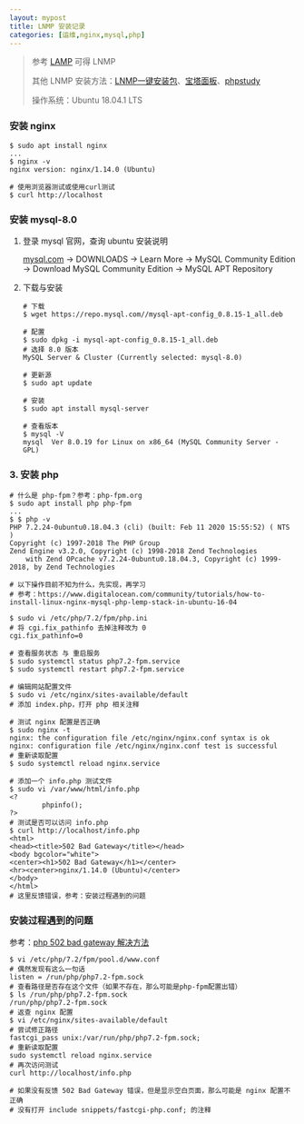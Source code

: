 ```yaml
---
layout: mypost
title: LNMP 安装记录
categories: [运维,nginx,mysql,php]
---
```


> 参考 [LAMP](https://zh.wikipedia.org/wiki/LAMP) 可得 LNMP
>
> 其他 LNMP 安装方法：[LNMP一键安装包](https://lnmp.org/)、[宝塔面板](https://www.bt.cn/)、[phpstudy](https://www.xp.cn/)
>
> 操作系统：Ubuntu 18.04.1 LTS

### 安装 nginx

```shell
$ sudo apt install nginx
...
$ nginx -v
nginx version: nginx/1.14.0 (Ubuntu)

# 使用浏览器测试或使用curl测试
$ curl http://localhost
```

### 安装 mysql-8.0

1. 登录 mysql 官网，查询 ubuntu 安装说明

     [mysql.com](https://www.mysql.com/) -> DOWNLOADS -> Learn More -> MySQL Community Edition -> Download MySQL Community Edition -> MySQL APT Repository

2. 下载与安装

     ```shell
     # 下载
     $ wget https://repo.mysql.com//mysql-apt-config_0.8.15-1_all.deb

     # 配置
     $ sudo dpkg -i mysql-apt-config_0.8.15-1_all.deb
     # 选择 8.0 版本
     MySQL Server & Cluster (Currently selected: mysql-8.0)

     # 更新源
     $ sudo apt update

     # 安装
     $ sudo apt install mysql-server

     # 查看版本
     $ mysql -V
     mysql  Ver 8.0.19 for Linux on x86_64 (MySQL Community Server - GPL)
     ```

### 3. 安装 php

```shell
# 什么是 php-fpm？参考：php-fpm.org
$ sudo apt install php php-fpm
...
$ $ php -v
PHP 7.2.24-0ubuntu0.18.04.3 (cli) (built: Feb 11 2020 15:55:52) ( NTS )
Copyright (c) 1997-2018 The PHP Group
Zend Engine v3.2.0, Copyright (c) 1998-2018 Zend Technologies
    with Zend OPcache v7.2.24-0ubuntu0.18.04.3, Copyright (c) 1999-2018, by Zend Technologies

# 以下操作目前不知为什么，先实现，再学习
# 参考：https://www.digitalocean.com/community/tutorials/how-to-install-linux-nginx-mysql-php-lemp-stack-in-ubuntu-16-04

$ sudo vi /etc/php/7.2/fpm/php.ini
# 将 cgi.fix_pathinfo 去掉注释改为 0
cgi.fix_pathinfo=0

# 查看服务状态 与 重启服务
$ sudo systemctl status php7.2-fpm.service
$ sudo systemctl restart php7.2-fpm.service

# 编辑网站配置文件
$ sudo vi /etc/nginx/sites-available/default
# 添加 index.php，打开 php 相关注释

# 测试 nginx 配置是否正确
$ sudo nginx -t
nginx: the configuration file /etc/nginx/nginx.conf syntax is ok
nginx: configuration file /etc/nginx/nginx.conf test is successful
# 重新读取配置
$ sudo systemctl reload nginx.service

# 添加一个 info.php 测试文件
$ sudo vi /var/www/html/info.php
<?
        phpinfo();
?>
# 测试是否可以访问 info.php
$ curl http://localhost/info.php
<html>
<head><title>502 Bad Gateway</title></head>
<body bgcolor="white">
<center><h1>502 Bad Gateway</h1></center>
<hr><center>nginx/1.14.0 (Ubuntu)</center>
</body>
</html>
# 这里反馈错误，参考：安装过程遇到的问题
```

### 安装过程遇到的问题

参考：[php 502 bad gateway 解决方法](https://blog.csdn.net/ucmir183/article/details/80240112)

```shell
$ vi /etc/php/7.2/fpm/pool.d/www.conf
# 偶然发现有这么一句话
listen = /run/php/php7.2-fpm.sock
# 查看路径是否存在这个文件（如果不存在，那么可能是php-fpm配置出错）
$ ls /run/php/php7.2-fpm.sock
/run/php/php7.2-fpm.sock
# 返查 nginx 配置
$ vi /etc/nginx/sites-available/default
# 尝试修正路径
fastcgi_pass unix:/var/run/php/php7.2-fpm.sock;
# 重新读取配置
sudo systemctl reload nginx.service
# 再次访问测试
curl http://localhost/info.php

# 如果没有反馈 502 Bad Gateway 错误，但是显示空白页面，那么可能是 nginx 配置不正确
# 没有打开 include snippets/fastcgi-php.conf; 的注释
```
